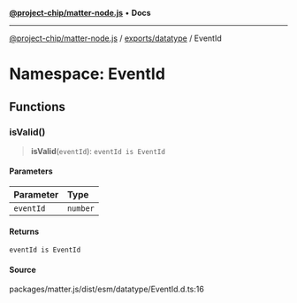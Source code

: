 [**@project-chip/matter-node.js**](../../../../README.md) • **Docs**

***

[@project-chip/matter-node.js](../../../../modules.md) / [exports/datatype](../../README.md) / EventId

# Namespace: EventId

## Functions

### isValid()

> **isValid**(`eventId`): `eventId is EventId`

#### Parameters

| Parameter | Type |
| :------ | :------ |
| `eventId` | `number` |

#### Returns

`eventId is EventId`

#### Source

packages/matter.js/dist/esm/datatype/EventId.d.ts:16
